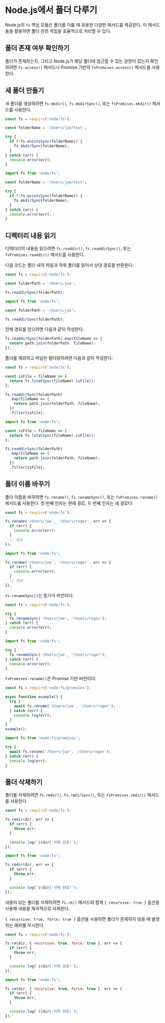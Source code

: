 # Node.js에서 폴더 다루기

Node.js의 `fs` 핵심 모듈은 폴더를 다룰 때 유용한 다양한 메서드를 제공한다. 이 메서드들을 활용하면 폴더 관련 작업을 효율적으로 처리할 수 있다.

## 폴더 존재 여부 확인하기

폴더가 존재하는지, 그리고 Node.js가 해당 폴더에 접근할 수 있는 권한이 있는지 확인하려면 `fs.access()` 메서드나 Promise 기반의 `fsPromises.access()` 메서드를 사용한다.

## 새 폴더 만들기

새 폴더를 생성하려면 `fs.mkdir()`, `fs.mkdirSync()`, 또는 `fsPromises.mkdir()` 메서드를 사용한다. 

```javascript
const fs = require('node:fs');

const folderName = '/Users/joe/test';

try {
  if (!fs.existsSync(folderName)) {
    fs.mkdirSync(folderName);
  }
} catch (err) {
  console.error(err);
}
```

```javascript
import fs from 'node:fs';

const folderName = '/Users/joe/test';

try {
  if (!fs.existsSync(folderName)) {
    fs.mkdirSync(folderName);
  }
} catch (err) {
  console.error(err);
}
```

## 디렉터리 내용 읽기

디렉터리의 내용을 읽으려면 `fs.readdir()`, `fs.readdirSync()`, 또는 `fsPromises.readdir()` 메서드를 사용한다.

다음 코드는 폴더 내의 파일과 하위 폴더를 읽어서 상대 경로를 반환한다:

```javascript
const fs = require('node:fs');

const folderPath = '/Users/joe';

fs.readdirSync(folderPath);
```

```javascript
import fs from 'node:fs';

const folderPath = '/Users/joe';

fs.readdirSync(folderPath);
```

전체 경로를 얻으려면 다음과 같이 작성한다:

```javascript
fs.readdirSync(folderPath).map(fileName => {
  return path.join(folderPath, fileName);
});
```

폴더를 제외하고 파일만 필터링하려면 다음과 같이 작성한다:

```javascript
const fs = require('node:fs');

const isFile = fileName => {
  return fs.lstatSync(fileName).isFile();
};

fs.readdirSync(folderPath)
  .map(fileName => {
    return path.join(folderPath, fileName);
  })
  .filter(isFile);
```

```javascript
import fs from 'node:fs';

const isFile = fileName => {
  return fs.lstatSync(fileName).isFile();
};

fs.readdirSync(folderPath)
  .map(fileName => {
    return path.join(folderPath, fileName);
  })
  .filter(isFile);
```

## 폴더 이름 바꾸기

폴더 이름을 바꾸려면 `fs.rename()`, `fs.renameSync()`, 또는 `fsPromises.rename()` 메서드를 사용한다. 첫 번째 인자는 현재 경로, 두 번째 인자는 새 경로다:

```javascript
const fs = require('node:fs');

fs.rename('/Users/joe', '/Users/roger', err => {
  if (err) {
    console.error(err);
  }
  // 완료
});
```

```javascript
import fs from 'node:fs';

fs.rename('/Users/joe', '/Users/roger', err => {
  if (err) {
    console.error(err);
  }
  // 완료
});
```

`fs.renameSync()`는 동기식 버전이다:

```javascript
const fs = require('node:fs');

try {
  fs.renameSync('/Users/joe', '/Users/roger');
} catch (err) {
  console.error(err);
}
```

```javascript
import fs from 'node:fs';

try {
  fs.renameSync('/Users/joe', '/Users/roger');
} catch (err) {
  console.error(err);
}
```

`fsPromises.rename()`은 Promise 기반 버전이다:

```javascript
const fs = require('node:fs/promises');

async function example() {
  try {
    await fs.rename('/Users/joe', '/Users/roger');
  } catch (err) {
    console.log(err);
  }
}
example();
```

```javascript
import fs from 'node:fs/promises';

try {
  await fs.rename('/Users/joe', '/Users/roger');
} catch (err) {
  console.log(err);
}
```

## 폴더 삭제하기

폴더를 삭제하려면 `fs.rmdir()`, `fs.rmdirSync()`, 또는 `fsPromises.rmdir()` 메서드를 사용한다.

```javascript
const fs = require('node:fs');

fs.rmdir(dir, err => {
  if (err) {
    throw err;
  }

  console.log(`${dir} 삭제 완료!`);
});
```

```javascript
import fs from 'node:fs';

fs.rmdir(dir, err => {
  if (err) {
    throw err;
  }

  console.log(`${dir} 삭제 완료!`);
});
```

내용이 있는 폴더를 삭제하려면 `fs.rm()` 메서드와 함께 `{ recursive: true }` 옵션을 사용해 내용을 재귀적으로 삭제한다.

`{ recursive: true, force: true }` 옵션을 사용하면 폴더가 존재하지 않을 때 발생하는 예외를 무시한다.

```javascript
const fs = require('node:fs');

fs.rm(dir, { recursive: true, force: true }, err => {
  if (err) {
    throw err;
  }

  console.log(`${dir} 삭제 완료!`);
});
```

```javascript
import fs from 'node:fs';

fs.rm(dir, { recursive: true, force: true }, err => {
  if (err) {
    throw err;
  }

  console.log(`${dir} 삭제 완료!`);
});
```